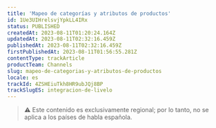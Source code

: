 ```yaml
---
title: 'Mapeo de categorías y atributos de productos'
id: 1Ue3UIHrelsvjYpkLL4IRx
status: PUBLISHED
createdAt: 2023-08-11T01:20:24.164Z
updatedAt: 2023-08-11T02:32:16.459Z
publishedAt: 2023-08-11T02:32:16.459Z
firstPublishedAt: 2023-08-11T01:56:55.281Z
contentType: trackArticle
productTeam: Channels
slug: mapeo-de-categorias-y-atributos-de-productos
locale: es
trackId: 4ZSHEiuTkh8HR9ubJQj8BP
trackSlugES: integracion-de-livelo
---
```


>⚠️ Este contenido es exclusivamente regional; 
> por lo tanto, no se aplica a los países de habla española.
